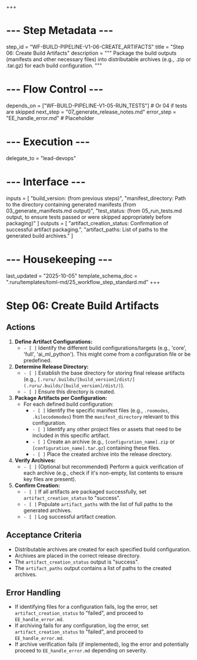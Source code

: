 +++
# --- Step Metadata ---
step_id = "WF-BUILD-PIPELINE-V1-06-CREATE_ARTIFACTS"
title = "Step 06: Create Build Artifacts"
description = """
Package the build outputs (manifests and other necessary files)
into distributable archives (e.g., .zip or .tar.gz) for each build configuration.
"""

# --- Flow Control ---
depends_on = ["WF-BUILD-PIPELINE-V1-05-RUN_TESTS"] # Or 04 if tests are skipped
next_step = "07_generate_release_notes.md"
error_step = "EE_handle_error.md" # Placeholder

# --- Execution ---
delegate_to = "lead-devops"

# --- Interface ---
inputs = [
    "build_version: (from previous steps)",
    "manifest_directory: Path to the directory containing generated manifests (from 03_generate_manifests.md output)",
    "test_status: (from 05_run_tests.md output, to ensure tests passed or were skipped appropriately before packaging)"
]
outputs = [
    "artifact_creation_status: Confirmation of successful artifact packaging.",
    "artifact_paths: List of paths to the generated build archives."
]

# --- Housekeeping ---
last_updated = "2025-10-05"
template_schema_doc = ".ruru/templates/toml-md/25_workflow_step_standard.md"
+++

# Step 06: Create Build Artifacts

## Actions

1.  **Define Artifact Configurations:**
    *   `- [ ]` Identify the different build configurations/targets (e.g., 'core', 'full', 'ai_ml_python'). This might come from a configuration file or be predefined.
2.  **Determine Release Directory:**
    *   `- [ ]` Establish the base directory for storing final release artifacts (e.g., `[.ruru/.builds/[build_version]/dist/](.ruru/.builds/[build_version]/dist/)`).
    *   `- [ ]` Ensure this directory is created.
3.  **Package Artifacts per Configuration:**
    *   For each defined build configuration:
        *   `- [ ]` Identify the specific manifest files (e.g., `.roomodes`, `.kilocodemodes`) from the `manifest_directory` relevant to this configuration.
        *   `- [ ]` Identify any other project files or assets that need to be included in this specific artifact.
        *   `- [ ]` Create an archive (e.g., `[configuration_name].zip` or `[configuration_name].tar.gz`) containing these files.
        *   `- [ ]` Place the created archive into the release directory.
4.  **Verify Archives:**
    *   `- [ ]` (Optional but recommended) Perform a quick verification of each archive (e.g., check if it's non-empty, list contents to ensure key files are present).
5.  **Confirm Creation:**
    *   `- [ ]` If all artifacts are packaged successfully, set `artifact_creation_status` to "success".
    *   `- [ ]` Populate `artifact_paths` with the list of full paths to the generated archives.
    *   `- [ ]` Log successful artifact creation.

## Acceptance Criteria

*   Distributable archives are created for each specified build configuration.
*   Archives are placed in the correct release directory.
*   The `artifact_creation_status` output is "success".
*   The `artifact_paths` output contains a list of paths to the created archives.

## Error Handling

*   If identifying files for a configuration fails, log the error, set `artifact_creation_status` to "failed", and proceed to `EE_handle_error.md`.
*   If archiving fails for any configuration, log the error, set `artifact_creation_status` to "failed", and proceed to `EE_handle_error.md`.
*   If archive verification fails (if implemented), log the error and potentially proceed to `EE_handle_error.md` depending on severity.
